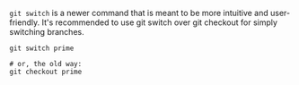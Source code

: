 `git switch` is a newer command that is meant to be more intuitive and user-friendly. 
It's recommended to use git switch over git checkout for simply switching branches.

```
git switch prime

# or, the old way:
git checkout prime
```
